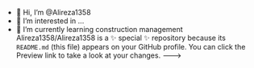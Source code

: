 - 👋 Hi, I’m @Alireza1358
- 👀 I’m interested in ...
- 🌱 I’m currently learning construction management
Alireza1358/Alireza1358 is a ✨ special ✨ repository because its `README.md` (this file) appears on your GitHub profile.
You can click the Preview link to take a look at your changes.
--->
